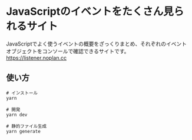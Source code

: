 # JavaScriptのイベントをたくさん見られるサイト
JavaScriptでよく使うイベントの概要をざっくりまとめ、それぞれのイベントオブジェクトをコンソールで確認できるサイトです。  
https://listener.noplan.cc

## 使い方
```
# インストール
yarn

# 開発
yarn dev

# 静的ファイル生成
yarn generate
```

